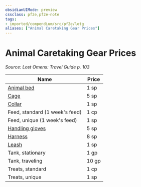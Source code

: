 ```yaml
---
obsidianUIMode: preview
cssclass: pf2e,pf2e-note
tags:
- imported/compendium/src/pf2e/lotg
aliases: ["Animal Caretaking Gear Prices"]
---
```

# Animal Caretaking Gear Prices  
*Source: Lost Omens: Travel Guide p. 103*  

| Name | Price |
|------|-------|
| [Animal bed](../../compendium/equipment/items/animal-bed-lotg.md) | 1 sp |
| [Cage](../../compendium/equipment/items/cage-lotg.md) | 5 sp |
| [Collar](../../compendium/equipment/items/collar-lotg.md) | 1 sp |
| Feed, standard (1 week's feed) | 1 cp |
| Feed, unique (1 week's feed) | 1 sp |
| [Handling gloves](../../compendium/equipment/items/handling-gloves-lotg.md) | 5 sp |
| [Harness](../../compendium/equipment/items/harness-lotg.md) | 8 sp |
| [Leash](../../compendium/equipment/items/leash-lotg.md) | 1 sp |
| Tank, stationary | 1 gp |
| Tank, traveling | 10 gp |
| Treats, standard | 1 cp |
| Treats, unique | 1 sp |